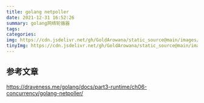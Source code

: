 ```yaml
---
title: golang netpoller
date: 2021-12-31 16:52:26
summary: golang网络轮循器
tags:
categories:
img: https://cdn.jsdelivr.net/gh/GoldArowana/static_source@main/images/cover/co192-m.jpg
tinyImg: https://cdn.jsdelivr.net/gh/GoldArowana/static_source@main/images/tiny/cover/co192.jpg
---
```





## 参考文章
https://draveness.me/golang/docs/part3-runtime/ch06-concurrency/golang-netpoller/